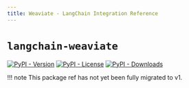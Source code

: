 ```yaml
---
title: Weaviate - LangChain Integration Reference
---
```


# `langchain-weaviate`

[![PyPI - Version](https://img.shields.io/pypi/v/langchain-weaviate?label=%20)](https://pypi.org/project/langchain-weaviate/#history)
[![PyPI - License](https://img.shields.io/pypi/l/langchain-weaviate)](https://opensource.org/licenses/MIT)
[![PyPI - Downloads](https://img.shields.io/pepy/dt/langchain-weaviate)](https://pypistats.org/packages/langchain-weaviate)

!!! note
    This package ref has not yet been fully migrated to v1.
